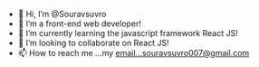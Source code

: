 - 👋 Hi, I’m @Souravsuvro
- 👀 I’m a front-end web developer!
- 🌱 I’m currently learning the javascript framework React JS!
- 💞️ I’m looking to collaborate on React JS!
- 📫 How to reach me ...my email...souravsuvro007@gmail.com

<!---
Souravsuvro/Souravsuvro is a ✨ special ✨ repository because its `README.md` (this file) appears on your GitHub profile.
You can click the Preview link to take a look at your changes.
--->

